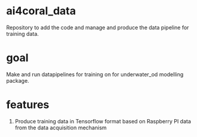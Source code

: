 # ai4coral_data
Repository to add the code and manage and produce the data pipeline for training data.

# goal
Make and run datapipelines for training on for underwater_od modelling package.

# features
1. Produce training data in Tensorflow format based on Raspberry PI data from the data acquisition mechanism


